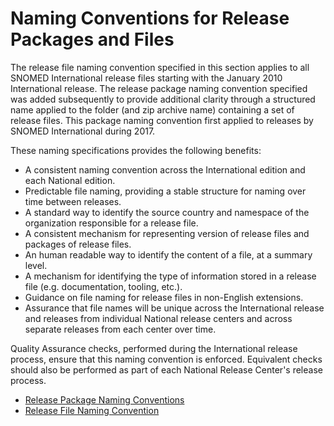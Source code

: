 # Naming Conventions for Release Packages and Files

The release file naming convention specified in this section applies to all SNOMED International release files starting with the January 2010 International release. The release package naming convention specified was added subsequently to provide additional clarity through a structured name applied to the folder (and zip archive name) containing a set of release files. This package naming convention first applied to releases by SNOMED International during 2017.

These naming specifications provides the following benefits:

* A consistent naming convention across the International edition and each National edition.
* Predictable file naming, providing a stable structure for naming over time between releases.
* A standard way to identify the source country and namespace of the organization responsible for a release file.
* A consistent mechanism for representing version of release files and packages of release files.
* An human readable way to identify the content of a file, at a summary level.
* A mechanism for identifying the type of information stored in a release file (e.g. documentation, tooling, etc.).
* Guidance on file naming for release files in non-English extensions.
* Assurance that file names will be unique across the International release and releases from individual National release centers and across separate releases from each center over time.

Quality Assurance checks, performed during the International release process, ensure that this naming convention is enforced. Equivalent checks should also be performed as part of each National Release Center's release process.

* [Release Package Naming Conventions](3.3.1-release-package-naming-conventions.md)
* [Release File Naming Convention](3.3.2-release-file-naming-convention.md)
